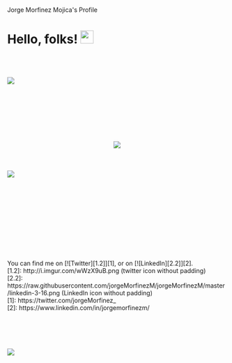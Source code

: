 <head>
  </br>

  Jorge Morfinez Mojica's Profile

  # Hello, folks! <img src="https://raw.githubusercontent.com/jorgeMorfinezM/jorgeMorfinezM/master/wave.gif" width="30px">
</head>
</br>
</br>
</br>
<body>
  <div>
    <div align="left">
      <!--GitHub Stats-->
      <img align="left" src="https://github-readme-stats.vercel.app/api/?username=jorgeMorfinezM&show_icons=true&hide_border=true&&count_private=true&include_all_commits=true&theme=dracula&layout=compact" />
    </div> 
    </br>
    </br>
    </br>
    <div align="center">
      <p>&nbsp;&nbsp;&nbsp;&nbsp;&nbsp;&nbsp;&nbsp;&nbsp;&nbsp;&nbsp;</p>
    </div>
    </br>
    </br>
    </br>
    <div align="center">
      <!--Top Langs-->
      <img align="center" src="https://github-readme-stats.vercel.app/api/top-langs/?username=jorgeMorfinezM&layout=compact&theme=dracula" />
    </div> 
    </br>
    </br>
    </br>
    <div align="left">
      <img align="left" src="https://github-readme-stats.vercel.app/api/wakatime?username=jorgemorfinezm&layout=compact&theme=dracula&layout=compact" />
    </div> 
    </br>
    </br>
    </br>
    </br>
    </br>
    </br>
    </br>
    </br>
    </br>
    </br>
    </br>
    </br>
    <div align="rigth">
      You can find me on [![Twitter][1.2]][1], or on [![LinkedIn][2.2]][2].
      </br>
      <div align="rigth">
        <!-- Icons -->
        [1.2]: http://i.imgur.com/wWzX9uB.png (twitter icon without padding)
        </br>
        [2.2]: https://raw.githubusercontent.com/jorgeMorfinezM/jorgeMorfinezM/master/linkedin-3-16.png (LinkedIn icon without padding)
      </div>
      <div align="rigth">
        <!-- Links to your social media accounts -->
        [1]: https://twitter.com/jorgeMorfinez_
        </br>
        [2]: https://www.linkedin.com/in/jorgemorfinezm/
      </div>
    </div> 
  </div>
</body>
</br>
</br>
</br>
</br>
</br>
<footer>
  <div align="rigth">
    <img align="rigth" src="https://visitor-badge.glitch.me/badge?page_id=page.id" />
  </div> 
</footer>

